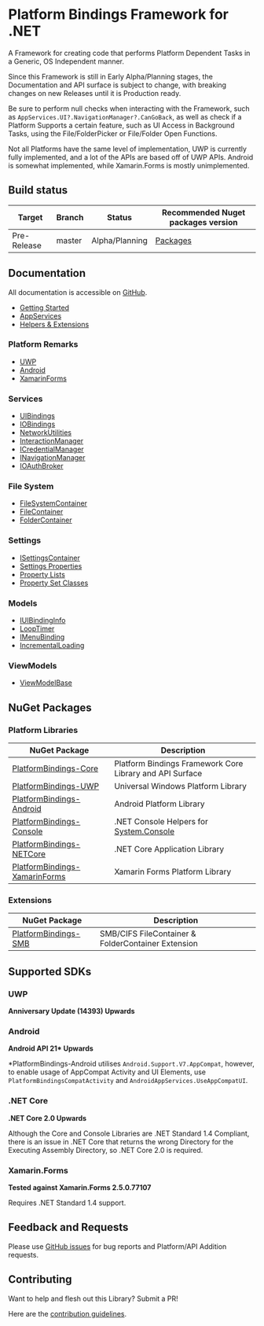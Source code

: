 # Platform Bindings Framework for .NET
A Framework for creating code that performs Platform Dependent Tasks in a Generic, OS Independent manner.

Since this Framework is still in Early Alpha/Planning stages, the Documentation and API surface is subject to change, with breaking changes on new Releases until it is Production ready.

Be sure to perform null checks when interacting with the Framework, such as `AppServices.UI?.NavigationManager?.CanGoBack`, as well as check if a Platform Supports a certain feature, such as UI Access in Background Tasks, using the File/FolderPicker or File/Folder Open Functions.

Not all Platforms have the same level of implementation, UWP is currently fully implemented, and a lot of the APIs are based off of UWP APIs. 
Android is somewhat implemented, while Xamarin.Forms is mostly unimplemented. 

## Build status

| Target | Branch | Status | Recommended Nuget packages version |
| ------ | ------ | ------ | ------ |
| Pre-Release | master | Alpha/Planning | [Packages](https://www.nuget.org/packages?q=platformbindings) |

## Documentation

All documentation is accessible on [GitHub](https://github.com/WilliamABradley/PlatformBindingsFramework/tree/master/_docs).

* [Getting Started](_docs/GettingStarted.md)
* [AppServices](_docs/AppServices.md)
* [Helpers & Extensions](_docs/Helpers.md)

### Platform Remarks

* [UWP](_docs/Platform/UWP/UWPRemarks.md)
* [Android](_docs/Platform/Android/AndroidRemarks.md)
* [XamarinForms](_docs/Platform/XamarinForms/XamarinFormsRemarks.md)

### Services

* [UIBindings](_docs/Services/UIBindings.md)
* [IOBindings](_docs/Services/IOBindings.md)
* [NetworkUtilities](_docs/Services/NetworkUtilities.md)
* [InteractionManager](_docs/Services/InteractionManager.md)
* [ICredentialManager](_docs/Services/ICredentialManager.md)
* [INavigationManager](_docs/Services/INavigationManager.md)
* [IOAuthBroker](_docs/Services/IOAuthBroker.md)

### File System

* [FileSystemContainer](_docs/Models/FileSystem/FileSystemContainer.md)
* [FileContainer](_docs/Models/FileSystem/FileContainer.md)
* [FolderContainer](_docs/Models/FileSystem/FolderContainer.md)

### Settings

* [ISettingsContainer](_docs/Models/Settings/ISettingsContainer.md)
* [Settings Properties](_docs/Models/Settings/Properties.md)
* [Property Lists](_docs/Models/Settings/PropertyLists.md)
* [Property Set Classes](_docs/Models/Settings/PropertySets.md)

### Models

* [IUIBindingInfo](_docs/Models/IUIBindingInfo.md)
* [LoopTimer](_docs/Models/LoopTimer.md)
* [IMenuBinding](_docs/Models/IMenuBinding.md)
* [IncrementalLoading](_docs/Models/IncrementalLoading.md)

### ViewModels

* [ViewModelBase](_docs/ViewModels/ViewModelBase.md)

## NuGet Packages

### Platform Libraries

| NuGet Package | Description |
| --- | --- |
| [PlatformBindings-Core](https://www.nuget.org/packages/PlatformBindings-Core) | Platform Bindings Framework Core Library and API Surface |
| [PlatformBindings-UWP](https://www.nuget.org/packages/PlatformBindings-UWP) | Universal Windows Platform Library |
| [PlatformBindings-Android](https://www.nuget.org/packages/PlatformBindings-Android) | Android Platform Library |
| [PlatformBindings-Console](https://www.nuget.org/packages/PlatformBindings-Console) | .NET Console Helpers for [System.Console](https://msdn.microsoft.com/en-us/library/system.console(v=vs.110).aspx) |
| [PlatformBindings-NETCore](https://www.nuget.org/packages/PlatformBindings-NETCore) | .NET Core Application Library |
| [PlatformBindings-XamarinForms](https://www.nuget.org/packages/PlatformBindings-XamarinForms) | Xamarin Forms Platform Library |

### Extensions

| NuGet Package | Description |
| --- | --- |
| [PlatformBindings-SMB](https://www.nuget.org/packages/PlatformBindings-SMB) | SMB/CIFS FileContainer & FolderContainer Extension |

## Supported SDKs

### UWP

**Anniversary Update (14393) Upwards**

### Android

**Android API 21\* Upwards**

\*PlatformBindings-Android utilises `Android.Support.V7.AppCompat`, however, to enable usage of AppCompat Activity and UI Elements, use `PlatformBindingsCompatActivity` and `AndroidAppServices.UseAppCompatUI`.

### .NET Core

**.NET Core 2.0 Upwards**

Although the Core and Console Libraries are .NET Standard 1.4 Compliant, there is an issue in .NET Core that returns the wrong Directory for the Executing Assembly Directory, so .NET Core 2.0 is required.

### Xamarin.Forms

**Tested against Xamarin.Forms 2.5.0.77107**

Requires .NET Standard 1.4 support.

## Feedback and Requests

Please use [GitHub issues](https://github.com/WilliamABradley/PlatformBindingsFramework/issues) for bug reports and Platform/API Addition requests.

## Contributing
Want to help and flesh out this Library? Submit a PR!

Here are the [contribution guidelines](contributing.md).
